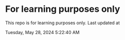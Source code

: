 # For learning purposes only
This repo is for learning purposes only.
Last updated at

Tuesday, May 28, 2024 5:22:40 AM

